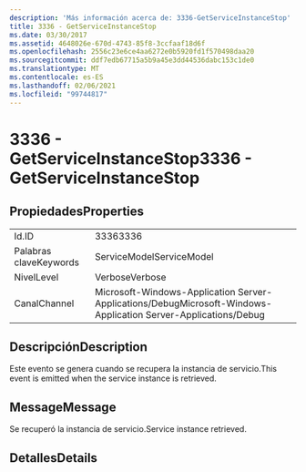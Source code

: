 ```yaml
---
description: 'Más información acerca de: 3336-GetServiceInstanceStop'
title: 3336 - GetServiceInstanceStop
ms.date: 03/30/2017
ms.assetid: 4648026e-670d-4743-85f8-3ccfaaf18d6f
ms.openlocfilehash: 2556c23e6ce4aa6272e0b5920fd1f570498daa20
ms.sourcegitcommit: ddf7edb67715a5b9a45e3dd44536dabc153c1de0
ms.translationtype: MT
ms.contentlocale: es-ES
ms.lasthandoff: 02/06/2021
ms.locfileid: "99744817"
---
```

# <a name="3336---getserviceinstancestop"></a><span data-ttu-id="a65c6-103">3336 - GetServiceInstanceStop</span><span class="sxs-lookup"><span data-stu-id="a65c6-103">3336 - GetServiceInstanceStop</span></span>

## <a name="properties"></a><span data-ttu-id="a65c6-104">Propiedades</span><span class="sxs-lookup"><span data-stu-id="a65c6-104">Properties</span></span>  
  
|||  
|-|-|  
|<span data-ttu-id="a65c6-105">Id.</span><span class="sxs-lookup"><span data-stu-id="a65c6-105">ID</span></span>|<span data-ttu-id="a65c6-106">3336</span><span class="sxs-lookup"><span data-stu-id="a65c6-106">3336</span></span>|  
|<span data-ttu-id="a65c6-107">Palabras clave</span><span class="sxs-lookup"><span data-stu-id="a65c6-107">Keywords</span></span>|<span data-ttu-id="a65c6-108">ServiceModel</span><span class="sxs-lookup"><span data-stu-id="a65c6-108">ServiceModel</span></span>|  
|<span data-ttu-id="a65c6-109">Nivel</span><span class="sxs-lookup"><span data-stu-id="a65c6-109">Level</span></span>|<span data-ttu-id="a65c6-110">Verbose</span><span class="sxs-lookup"><span data-stu-id="a65c6-110">Verbose</span></span>|  
|<span data-ttu-id="a65c6-111">Canal</span><span class="sxs-lookup"><span data-stu-id="a65c6-111">Channel</span></span>|<span data-ttu-id="a65c6-112">Microsoft-Windows-Application Server-Applications/Debug</span><span class="sxs-lookup"><span data-stu-id="a65c6-112">Microsoft-Windows-Application Server-Applications/Debug</span></span>|  
  
## <a name="description"></a><span data-ttu-id="a65c6-113">Descripción</span><span class="sxs-lookup"><span data-stu-id="a65c6-113">Description</span></span>  

 <span data-ttu-id="a65c6-114">Este evento se genera cuando se recupera la instancia de servicio.</span><span class="sxs-lookup"><span data-stu-id="a65c6-114">This event is emitted when the service instance is retrieved.</span></span>  
  
## <a name="message"></a><span data-ttu-id="a65c6-115">Message</span><span class="sxs-lookup"><span data-stu-id="a65c6-115">Message</span></span>  

 <span data-ttu-id="a65c6-116">Se recuperó la instancia de servicio.</span><span class="sxs-lookup"><span data-stu-id="a65c6-116">Service instance retrieved.</span></span>  
  
## <a name="details"></a><span data-ttu-id="a65c6-117">Detalles</span><span class="sxs-lookup"><span data-stu-id="a65c6-117">Details</span></span>
